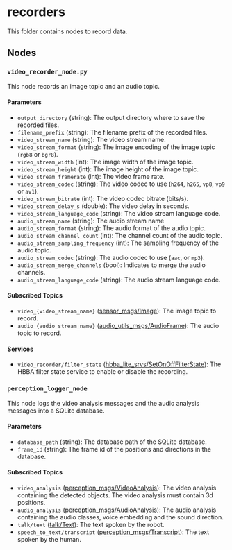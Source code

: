 # recorders
This folder contains nodes to record data.

## Nodes
### `video_recorder_node.py`
This node records an image topic and an audio topic.

#### Parameters
 - `output_directory` (string): The output directory where to save the recorded files.
 - `filename_prefix` (string): The filename prefix of the recorded files.
 - `video_stream_name` (string): The video stream name.
 - `video_stream_format` (string): The image encoding of the image topic (`rgb8` or `bgr8`).
 - `video_stream_width` (int): The image width of the image topic.
 - `video_stream_height` (int): The image height of the image topic.
 - `video_stream_framerate` (int): The video frame rate.
 - `video_stream_codec` (string): The video codec to use (`h264`, `h265`, `vp8`, `vp9` or `av1`).
 - `video_stream_bitrate` (int): The video codec bitrate (bits/s).
 - `video_stream_delay_s` (double): The video delay in seconds.
 - `video_stream_language_code` (string): The video stream language code.
 - `audio_stream_name` (string): The audio stream name
 - `audio_stream_format` (string): The audio format of the audio topic.
 - `audio_stream_channel_count` (int): The channel count of the audio topic.
 - `audio_stream_sampling_frequency` (int): The sampling frequency of the audio topic.
 - `audio_stream_codec` (string): The audio codec to use (`aac`, or `mp3`).
 - `audio_stream_merge_channels` (bool): Indicates to merge the audio channels.
 - `audio_stream_language_code` (string): The audio stream language code.

#### Subscribed Topics
 - `video_{video_stream_name}` ([sensor_msgs/Image](https://docs.ros.org/en/humble/p/sensor_msgs/interfaces/msg/Image.html)): The image topic to record.
 - `audio_{audio_stream_name}` ([audio_utils_msgs/AudioFrame](https://github.com/introlab/audio_utils/blob/ros2/audio_utils_msgs/msg/AudioFrame.msg)): The audio topic to record.

#### Services
 - `video_recorder/filter_state` ([hbba_lite_srvs/SetOnOffFilterState](../../utils/hbba_lite/hbba_lite_srvs/srv/SetOnOffFilterState.srv)): The HBBA filter state service to enable or disable the recording.

### `perception_logger_node`
This node logs the video analysis messages and the audio analysis messages into a SQLite database.

#### Parameters
 - `database_path` (string): The database path of the SQLite database.
 - `frame_id` (string): The frame id of the positions and directions in the database.

#### Subscribed Topics
 - `video_analysis` ([perception_msgs/VideoAnalysis](../../perceptions/perception_msgs/msg/VideoAnalysis.msg)): The video analysis containing the detected objects. The video analysis must contain 3d positions.
 - `audio_analysis` ([perception_msgs/AudioAnalysis](../../perceptions/perception_msgs/msg/AudioAnalysis.msg)): The audio analysis containing the audio classes, voice embedding and the sound direction.
 - `talk/text` ([talk/Text](../../behaviors/behavior_msgs/msg/Text.msg)): The text spoken by the robot.
 - `speech_to_text/transcript` ([perception_msgs/Transcript](../../perceptions/perception_msgs/msg/Transcript.msg)): The text spoken by the human.
